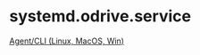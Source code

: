 # systemd.odrive.service

[Agent/CLI \(Linux, MacOS, Win\)](https://docs.odrive.com/docs/odrive-sync-agent)

